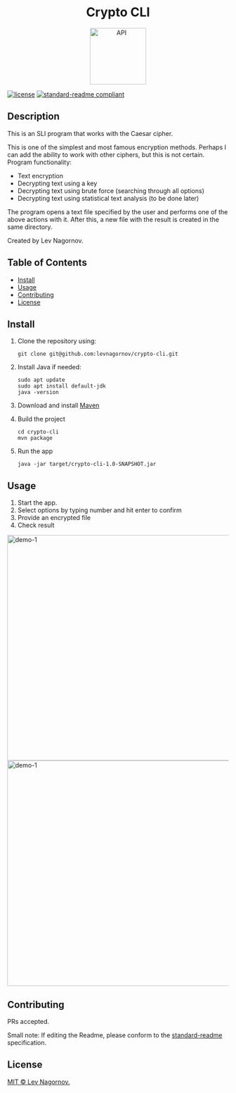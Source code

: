 <div align="center">
    <h1>Crypto CLI</h1>
    <img src="https://i.ibb.co/xh8rP5x/java-logo-icon-168609.png" width="128" alt="API">
</div>

[![license](https://img.shields.io/badge/License-MIT-green.svg)](LICENSE)
[![standard-readme compliant](https://img.shields.io/badge/readme%20style-standard-brightgreen.svg?style=flat-square)](https://github.com/RichardLitt/standard-readme)

## Description

This is an SLI program that works with the Caesar cipher.

This is one of the simplest and most famous encryption methods. Perhaps I can add the ability to work with other ciphers, but this is not certain.
Program functionality:

- Text encryption
- Decrypting text using a key
- Decrypting text using brute force (searching through all options)
- Decrypting text using statistical text analysis (to be done later)

The program opens a text file specified by the user and performs one of the above actions with it.
After this, a new file with the result is created in the same directory.

Created by Lev Nagornov.

## Table of Contents

- [Install](#install)
- [Usage](#usage)
- [Contributing](#contributing)
- [License](#license)

## Install

1. Clone the repository using:

    ```
    git clone git@github.com:levnagornov/crypto-cli.git
    ```

2. Install Java if needed:
   ```
   sudo apt update
   sudo apt install default-jdk
   java -version
    ```
   
3. Download and install [Maven](https://maven.apache.org/download.cgi)

4. Build the project
   ```
   cd crypto-cli
   mvn package
    ```
   
5. Run the app
   ```
   java -jar target/crypto-cli-1.0-SNAPSHOT.jar
    ```

## Usage

1. Start the app.
2. Select options by typing number and hit enter to confirm
3. Provide an encrypted file
4. Check result


<img src="demo/crypto-cli-demo-1.png" width="512" alt="demo-1">
<br>
<img src="demo/crypto-cli-demo-2.png" width="512" alt="demo-1">


## Contributing

PRs accepted.

Small note: If editing the Readme, please conform to the [standard-readme](https://github.com/RichardLitt/standard-readme) specification.

## License

[MIT © Lev Nagornov.](./LICENSE)
